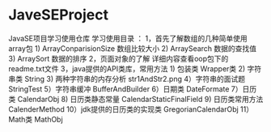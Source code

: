 # JaveSEProject
JavaSE项目学习使用仓库
    学习使用目录 ：
        1，首先了解数组的几种简单使用 array包
            1) ArrayConparisionSize 数组比较大小
            2) ArraySearch 数据的查找值
            3) ArraySort 数据的排序
        2，页面对象的了解
            详细内容查看oop包下的readme.txt文件
        3，java提供的API类库，常用方法
            1) 包装类 Wrapper类
            2) 字符串类 String
            3) 两种字符串的内存分析 str1AndStr2.png
            4）字符串的面试题 StringTest
            5）字符串缓冲  BufferAndBuilder
            6）日期类  DateFormate
            7）日历类   CalendarObj
            8) 日历类静态常量  CalendarStaticFinalField
            9) 日历类常用方法  CalenderMethod
            10）jdk提供的日历类的实现类  GregorianCalendarObj
            11）Math类 MathObj


